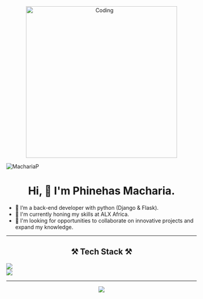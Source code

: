 <div align ="center"><img alt="Coding" width="400" src="https://cdn.dribbble.com/users/1162077/screenshots/3848914/programmer.gif">
<p align="left"> <img src="https://komarev.com/ghpvc/?username=MachariaP&label=Profile%20views&color=0e75b6&style=flat" alt="MachariaP" /> </p>
</div>
<div>
<h1 align="center">Hi, 👋 I'm Phinehas Macharia.</h1>
</div>
<div>

-   👀 I’m a back-end developer with python (Django & Flask).
-   🌱 I'm currently honing my skills at ALX Africa.
-   💞️ I'm looking for opportunities to collaborate on innovative projects and expand my knowledge.
</div>
<hr/>






<div>
<h2 align="center">⚒️ Tech Stack ⚒️</h2>
  <div>
  <img align="center" src="https://skillicons.dev/icons?i=c,typescript,python,js,css,react,html,bootstrap,express,django,flask," />
  </div>
<div>
  <img align="center" src="https://skillicons.dev/icons?i=nginx,mongodb,sqlite,mysql,postgres,redis,bash,linux,git,docker,postman" />
  </div>
 </div>
</div>
<hr />

<div style="text-align: center;">


[![](https://camo.githubusercontent.com/8ef11aec3af78b8253ef80d07fde088ac1595ce4837d8499743aa0f6047f77b7/68747470733a2f2f6769746875622d726561646d652d73747265616b2d73746174732e6865726f6b756170702e636f6d2f3f757365723d4d6163686172696150267468656d653d6461726b26686964655f626f726465723d66616c7365)](https://camo.githubusercontent.com/8ef11aec3af78b8253ef80d07fde088ac1595ce4837d8499743aa0f6047f77b7/68747470733a2f2f6769746875622d726561646d652d73747265616b2d73746174732e6865726f6b756170702e636f6d2f3f757365723d4d6163686172696150267468656d653d6461726b26686964655f626f726465723d66616c7365)
</div>
